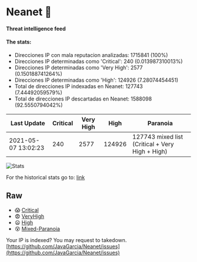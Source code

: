 # Neanet :hocho:
#### Threat intelligence feed
#### The stats:

- Direcciones IP con mala reputacion analizadas: 1715841 (100%)
- Direcciones IP determinadas como 'Critical':  240 (0.013987310013%)
- Direcciones IP determinadas como 'Very High':  2577 (0.150188741264%)
- Direcciones IP determinadas como 'High':  124926 (7.28074454451)
- Total de direcciones IP indexadas en Neanet:  127743 (7.44492059579%)
- Total de direcciones IP descartadas en Neanet:  1588098 (92.5550794042%)

| Last Update | Critical | Very High | High | Paranoia |
| --- | --- | --- | --- | --- |
| 2021-05-07 13:02:23 | 240 | 2577 | 124926 | 127743 mixed list (Critical + Very High + High)|

![Stats](https://docs.google.com/spreadsheets/d/e/2PACX-1vSnaNMIXVabIpDJjufMlzH7poXnshF3mgd8Is1g9ytUEzVsP5my4Trn8f-xkoLLQ38xpL3HtmUexLo6/pubchart?oid=501124687&format=image)

For the historical stats go to: [link](/stats.csv)
## Raw
- :scream: [Critical](https://raw.githubusercontent.com/JavaGarcia/Neanet/master/blacklists/neanet_critical.txt)
- :fearful: [VeryHigh](https://raw.githubusercontent.com/JavaGarcia/Neanet/master/blacklists/neanet_veryHigh.txtt)
- :frowning: [High](https://raw.githubusercontent.com/JavaGarcia/Neanet/master/blacklists/neanet_high.txt)
- :dizzy_face: [Mixed-Paranoia](https://raw.githubusercontent.com/JavaGarcia/Neanet/master/blacklists/neanet_all.txt)


Your IP is indexed? You may request to takedown. [https://github.com/JavaGarcia/Neanet/issues](https://github.com/JavaGarcia/Neanet/issues)


















































































































































































































































































































































































































































































































































































































































































































































































































































































































































































































































































































































































































































































































































































































































































































































































































































































































































































































































































































































































































































































































































































































































































































































































































































































































































































































































































































































































































































































































































































































































































































































































































































































































































































































































































































































































































































































































































































































































































































































































































































































































































































































































































































































































































































































































































































































































































































































































































































































































































































































































































































































































































































































































































































































































































































































































































































































































































































































































































































































































































































































































































































































































































































































































